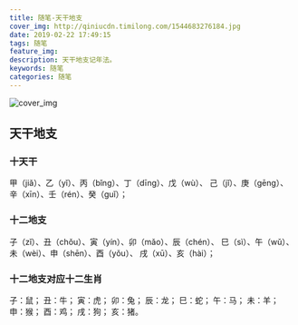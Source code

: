 ```yaml
---
title: 随笔-天干地支
cover_img: http://qiniucdn.timilong.com/1544683276184.jpg
date: 2019-02-22 17:49:15
tags: 随笔
feature_img:
description: 天干地支记年法。
keywords: 随笔
categories: 随笔
---
```


![cover_img](http://qiniucdn.timilong.com/1544683276184.jpg)


## 天干地支

### 十天干

甲（jiǎ）、乙（yǐ）、丙（bǐng）、丁（dīng）、戊（wù）、
己（jǐ）、庚（gēng）、辛（xīn）、壬（rén）、癸（guǐ）；

### 十二地支

子（zǐ）、丑（chǒu）、寅（yín）、卯（mǎo）、辰（chén）、
巳（sì）、午（wǔ）、未（wèi）、申（shēn）、酉（yǒu）、
戌（xū）、亥（hài）；

### 十二地支对应十二生肖
子：鼠；
丑：牛；
寅：虎；
卯：兔；
辰：龙；
巳：蛇；
午：马；
未：羊；
申：猴；
酉：鸡；
戌：狗；
亥：猪。


